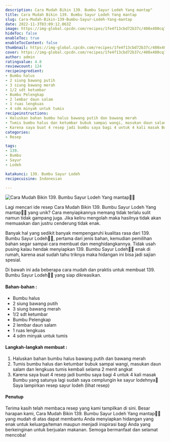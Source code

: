 ```yaml
---
description: Cara Mudah Bikin 139. Bumbu Sayur Lodeh Yang mantap"
title: Cara Mudah Bikin 139. Bumbu Sayur Lodeh Yang mantap
slug: Cara-Mudah-Bikin-139-Bumbu-Sayur-Lodeh-Yang-mantap
date: 2022-11-3T03:09:12.063Z
image: https://img-global.cpcdn.com/recipes/1fe4f13cbd72b37c/400x400cq70/photo.jpg
hideToc: false
enableToc: true
enableTocContent: false
thumbnail: https://img-global.cpcdn.com/recipes/1fe4f13cbd72b37c/400x400cq70/photo.jpg
cover: https://img-global.cpcdn.com/recipes/1fe4f13cbd72b37c/400x400cq70/photo.jpg
author: admin
ratingvalue: 4.8
reviewcount: 124
recipeingredient:
- Bumbu halus
- 2 siung bawang putih
- 3 siung bawang merah
- 1/2 sdt ketumbar
- Bumbu Pelengkap
- 2 lembar daun salam
- 1 ruas lengkuas
- 4 sdm minyak untuk tumis
recipeinstructions:
- Haluskan bahan bumbu halus bawang putih dan bawang merah
- Tumis bumbu halus dan ketumbar bubuk sampai wangi, masukan daun salam dan lengkuas tumis kembali selama 2 menit angkat
- Karena saya buat 4 resep jadi bumbu saya bagi 4 untuk 4 kali masak Bumbu yang satunya lagi sudah saya cemplungin ke sayur lodehnya🤭 Saya lampirkan resep sayur lodeh (lihat resep)
categories:
- Resep

tags:
- 139.
- Bumbu
- Sayur
- Lodeh

katakunci: 139. Bumbu Sayur Lodeh
recipecuisine: Indonesian

---
```


![Cara Mudah Bikin 139. Bumbu Sayur Lodeh Yang mantap👩‍🍳](https://img-global.cpcdn.com/recipes/1fe4f13cbd72b37c/400x400cq70/photo.jpg)

Lagi mencari ide resep Cara Mudah Bikin 139. Bumbu Sayur Lodeh Yang mantap👩‍🍳 yang unik? Cara menyiapkannya memang tidak terlalu sulit namun tidak gampang juga. Jika keliru mengolah maka hasilnya tidak akan memuaskan dan justru cenderung tidak enak.

Banyak hal yang sedikit banyak mempengaruhi kualitas rasa dari 139. Bumbu Sayur Lodeh👩‍🍳, pertama dari jenis bahan, kemudian pemilihan bahan segar sampai cara membuat dan menghidangkannya. Tidak usah pusing kalau hendak menyiapkan 139. Bumbu Sayur Lodeh👩‍🍳 enak di rumah, karena asal sudah tahu triknya maka hidangan ini bisa jadi sajian spesial.

Di bawah ini ada beberapa cara mudah dan praktis untuk membuat 139. Bumbu Sayur Lodeh👩‍🍳 yang siap dikreasikan.

<!--inarticleads1-->

#### Bahan-bahan :

- Bumbu halus
- 2 siung bawang putih
- 3 siung bawang merah
- 1/2 sdt ketumbar
- Bumbu Pelengkap
- 2 lembar daun salam
- 1 ruas lengkuas
- 4 sdm minyak untuk tumis

<!--inarticleads2-->

#### Langkah-langkah membuat :

1. Haluskan bahan bumbu halus bawang putih dan bawang merah
1. Tumis bumbu halus dan ketumbar bubuk sampai wangi, masukan daun salam dan lengkuas tumis kembali selama 2 menit angkat
1. Karena saya buat 4 resep jadi bumbu saya bagi 4 untuk 4 kali masak Bumbu yang satunya lagi sudah saya cemplungin ke sayur lodehnya🤭 Saya lampirkan resep sayur lodeh (lihat resep)

#### Penutup

Terima kasih telah membaca resep yang kami tampilkan di sini. Besar harapan kami, Cara Mudah Bikin 139. Bumbu Sayur Lodeh Yang mantap👩‍🍳 yang mudah di atas dapat membantu Anda menyiapkan hidangan yang enak untuk keluarga/teman maupun menjadi inspirasi bagi Anda yang berkeinginan untuk berjualan makanan. Semoga bermanfaat dan selamat mencoba!